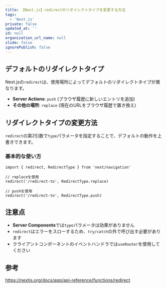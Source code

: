 ```yaml
---
title: 【Next.js】redirectのリダイレクトタイプを変更する方法
tags:
  - 'Next.js'
private: false
updated_at: ''
id: null
organization_url_name: null
slide: false
ignorePublish: false
---
```

## デフォルトのリダイレクトタイプ

Next.jsの`redirect`は、使用場所によってデフォルトのリダイレクトタイプが異なります。

- **Server Actions**: `push` (ブラウザ履歴に新しいエントリを追加)
- **その他の場所**: `replace` (現在のURLをブラウザ履歴で置き換え)

## リダイレクトタイプの変更方法

`redirect`の第2引数で`type`パラメータを指定することで、デフォルトの動作を上書きできます。

### 基本的な使い方

```tsx
import { redirect, RedirectType } from 'next/navigation'

// replaceを使用
redirect('/redirect-to', RedirectType.replace)

// pushを使用
redirect('/redirect-to', RedirectType.push)
```

## 注意点

- **Server Components**では`type`パラメータは効果がありません
- `redirect`はエラーをスローするため、`try/catch`の外で呼び出す必要があります
- クライアントコンポーネントのイベントハンドラでは`useRouter`を使用してください

## 参考

https://nextjs.org/docs/app/api-reference/functions/redirect
